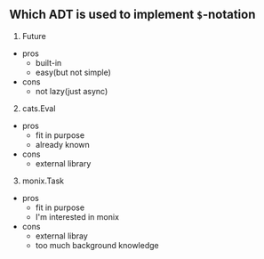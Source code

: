 
Which ADT is used to implement `$`-notation
---

1. Future
  - pros
    + built-in
    + easy(but not simple)
  - cons
    + not lazy(just async)

2. cats.Eval
  - pros
    + fit in purpose
    + already known
  - cons
    + external library

3. monix.Task
  - pros
    + fit in purpose
    + I'm interested in monix
  - cons
    + external libray
    + too much background knowledge

